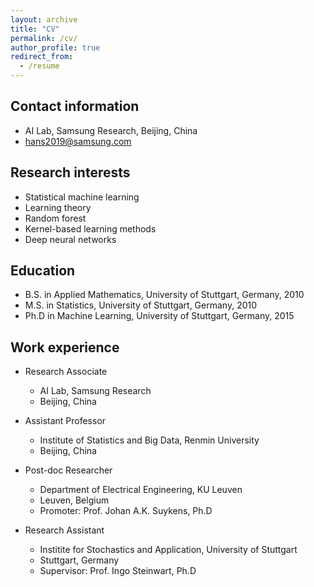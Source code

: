```yaml
---
layout: archive
title: "CV"
permalink: /cv/
author_profile: true
redirect_from:
  - /resume
---
```


<!-- {% include base_path %} -->

## Contact information

* AI Lab, Samsung Research, Beijing, China
* hans2019@samsung.com

## Research interests

* Statistical machine learning
* Learning theory
* Random forest
* Kernel-based learning methods
* Deep neural networks

## Education

* B.S. in Applied Mathematics, University of Stuttgart, Germany, 2010
* M.S. in Statistics, University of Stuttgart, Germany, 2010
* Ph.D in Machine Learning, University of Stuttgart, Germany, 2015

## Work experience

* Research Associate
  * AI Lab, Samsung Research
  * Beijing, China

* Assistant Professor
  * Institute of Statistics and Big Data, Renmin University
  * Beijing, China

* Post-doc Researcher
  * Department of Electrical Engineering, KU Leuven
  * Leuven, Belgium
  * Promoter: Prof. Johan A.K. Suykens, Ph.D

* Research Assistant
  * Institite for Stochastics and Application, University of Stuttgart
  * Stuttgart, Germany
  * Supervisor: Prof. Ingo Steinwart, Ph.D
  

<!-- ## Publications

  <ul>{% for post in site.publications %}
    {% include archive-single-cv.html %}
  {% endfor %}</ul>
  
## Teaching

  <ul>{% for post in site.teaching %}
    {% include archive-single-cv.html %}
  {% endfor %}</ul>
   -->